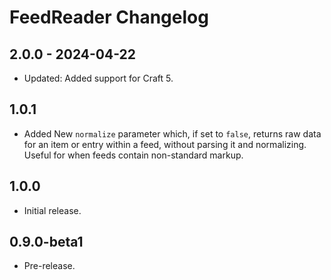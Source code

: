 # FeedReader Changelog

## 2.0.0 - 2024-04-22

- Updated: Added support for Craft 5.

## 1.0.1

- Added New `normalize` parameter which, if set to `false`, returns raw data for an item or entry within a feed, without parsing it and normalizing. Useful for when feeds contain non-standard markup.

## 1.0.0

- Initial release.

## 0.9.0-beta1

- Pre-release.
